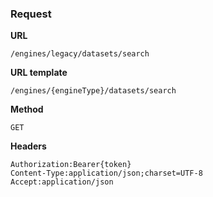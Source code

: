 ### Request

**URL**

`/engines/legacy/datasets/search`

**URL template**

`/engines/{engineType}/datasets/search`

**Method**

`GET`

**Headers**

`Authorization:Bearer{token}`  
`Content-Type:application/json;charset=UTF-8`  
`Accept:application/json`  
